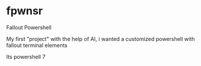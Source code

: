 # fpwnsr
Fallout Powershell


My first "project" with the help of AI, i wanted a customized powershell with fallout terminal elements

Its powershell 7
